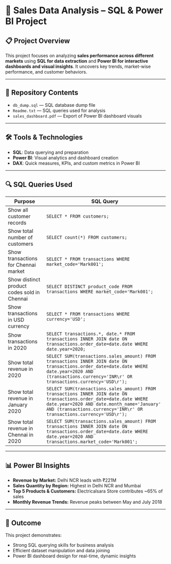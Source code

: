 
# 🛒 Sales Data Analysis – SQL & Power BI Project

## 📋 Project Overview

This project focuses on analyzing **sales performance across different markets** using **SQL for data extraction** and **Power BI for interactive dashboards and visual insights**. It uncovers key trends, market-wise performance, and customer behaviors.

---

## 📂 Repository Contents
- `db_dump.sql` — SQL database dump file
- `Readme.txt` — SQL queries used for analysis
- `sales_dashboard.pdf` — Export of Power BI dashboard visuals

---

## 🛠️ Tools & Technologies
- **SQL**: Data querying and preparation
- **Power BI**: Visual analytics and dashboard creation
- **DAX**: Quick measures, KPIs, and custom metrics in Power BI

---

## 🔍 SQL Queries Used

| Purpose | SQL Query |
|---------|-----------|
| Show all customer records | `SELECT * FROM customers;` |
| Show total number of customers | `SELECT count(*) FROM customers;` |
| Show transactions for Chennai market | `SELECT * FROM transactions WHERE market_code='Mark001';` |
| Show distinct product codes sold in Chennai | `SELECT DISTINCT product_code FROM transactions WHERE market_code='Mark001';` |
| Show transactions in USD currency | `SELECT * FROM transactions WHERE currency='USD';` |
| Show transactions in 2020 | `SELECT transactions.*, date.* FROM transactions INNER JOIN date ON transactions.order_date=date.date WHERE date.year=2020;` |
| Show total revenue in 2020 | `SELECT SUM(transactions.sales_amount) FROM transactions INNER JOIN date ON transactions.order_date=date.date WHERE date.year=2020 AND (transactions.currency='INR\r' OR transactions.currency='USD\r');` |
| Show total revenue in January 2020 | `SELECT SUM(transactions.sales_amount) FROM transactions INNER JOIN date ON transactions.order_date=date.date WHERE date.year=2020 AND date.month_name='January' AND (transactions.currency='INR\r' OR transactions.currency='USD\r');` |
| Show total revenue in Chennai in 2020 | `SELECT SUM(transactions.sales_amount) FROM transactions INNER JOIN date ON transactions.order_date=date.date WHERE date.year=2020 AND transactions.market_code='Mark001';` |

---

## 📊 Power BI Insights
- **Revenue by Market:** Delhi NCR leads with ₹221M
- **Sales Quantity by Region:** Highest in Delhi NCR and Mumbai
- **Top 5 Products & Customers:** Electricalsara Store contributes ~65% of sales
- **Monthly Revenue Trends:** Revenue peaks between May and July 2018

---

## 🚀 Outcome
This project demonstrates:
- Strong SQL querying skills for business analysis
- Efficient dataset manipulation and data joining
- Power BI dashboard design for real-time, dynamic insights
